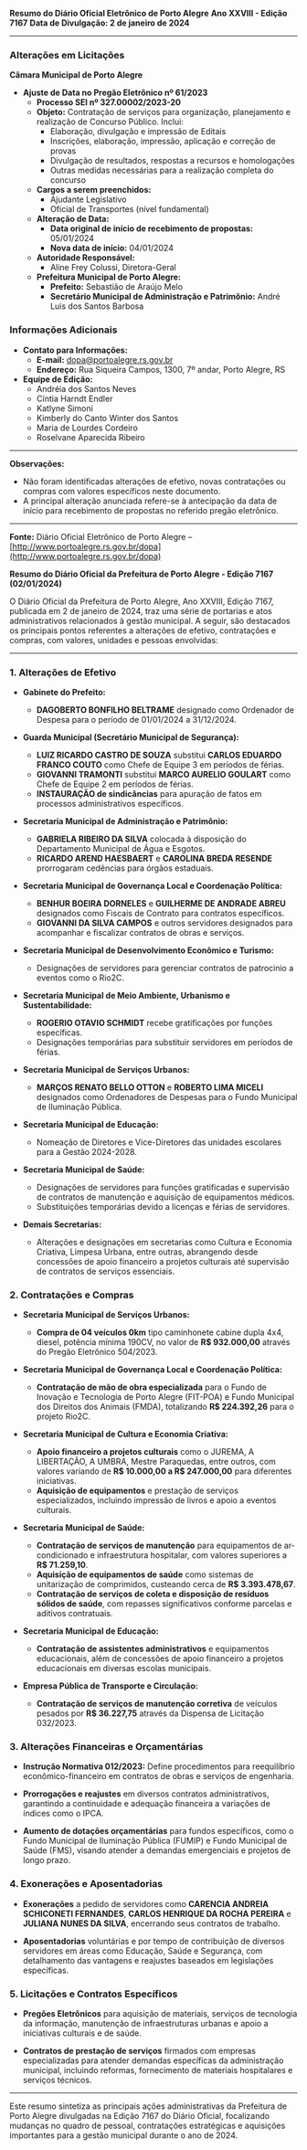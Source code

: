 **Resumo do Diário Oficial Eletrônico de Porto Alegre**
**Ano XXVIII - Edição 7167**
**Data de Divulgação: 2 de janeiro de 2024**

---

### **Alterações em Licitações**

**Câmara Municipal de Porto Alegre**

- **Ajuste de Data no Pregão Eletrônico nº 61/2023**
  - **Processo SEI nº 327.00002/2023-20**
  - **Objeto:** Contratação de serviços para organização, planejamento e realização de Concurso Público. Inclui:
    - Elaboração, divulgação e impressão de Editais
    - Inscrições, elaboração, impressão, aplicação e correção de provas
    - Divulgação de resultados, respostas a recursos e homologações
    - Outras medidas necessárias para a realização completa do concurso
  - **Cargos a serem preenchidos:**
    - Ajudante Legislativo
    - Oficial de Transportes (nível fundamental)
  - **Alteração de Data:**
    - **Data original de início de recebimento de propostas:** 05/01/2024
    - **Nova data de início:** 04/01/2024
  - **Autoridade Responsável:**
    - Aline Frey Colussi, Diretora-Geral
  - **Prefeitura Municipal de Porto Alegre:**
    - **Prefeito:** Sebastião de Araújo Melo
    - **Secretário Municipal de Administração e Patrimônio:** André Luis dos Santos Barbosa

### **Informações Adicionais**

- **Contato para Informações:**
  - **E-mail:** dopa@portoalegre.rs.gov.br
  - **Endereço:** Rua Siqueira Campos, 1300, 7º andar, Porto Alegre, RS
- **Equipe de Edição:**
  - Andréia dos Santos Neves
  - Cíntia Harndt Endler
  - Katlyne Simoni
  - Kimberly do Canto Winter dos Santos
  - Maria de Lourdes Cordeiro
  - Roselvane Aparecida Ribeiro

---

**Observações:**
- Não foram identificadas alterações de efetivo, novas contratações ou compras com valores específicos neste documento.
- A principal alteração anunciada refere-se à antecipação da data de início para recebimento de propostas no referido pregão eletrônico.

---

**Fonte:**
Diário Oficial Eletrônico de Porto Alegre – [http://www.portoalegre.rs.gov.br/dopa](http://www.portoalegre.rs.gov.br/dopa)

**Resumo do Diário Oficial da Prefeitura de Porto Alegre - Edição 7167 (02/01/2024)**

O Diário Oficial da Prefeitura de Porto Alegre, Ano XXVIII, Edição 7167, publicada em 2 de janeiro de 2024, traz uma série de portarias e atos administrativos relacionados à gestão municipal. A seguir, são destacados os principais pontos referentes a alterações de efetivo, contratações e compras, com valores, unidades e pessoas envolvidas:

---

### **1. Alterações de Efetivo**

- **Gabinete do Prefeito:**
  - **DAGOBERTO BONFILHO BELTRAME** designado como Ordenador de Despesa para o período de 01/01/2024 a 31/12/2024.

- **Guarda Municipal (Secretário Municipal de Segurança):**
  - **LUIZ RICARDO CASTRO DE SOUZA** substitui **CARLOS EDUARDO FRANCO COUTO** como Chefe de Equipe 3 em períodos de férias.
  - **GIOVANNI TRAMONTI** substitui **MARCO AURELIO GOULART** como Chefe de Equipe 2 em períodos de férias.
  - **INSTAURAÇÃO de sindicâncias** para apuração de fatos em processos administrativos específicos.

- **Secretaria Municipal de Administração e Patrimônio:**
  - **GABRIELA RIBEIRO DA SILVA** colocada à disposição do Departamento Municipal de Água e Esgotos.
  - **RICARDO AREND HAESBAERT** e **CAROLINA BREDA RESENDE** prorrogaram cedências para órgãos estaduais.

- **Secretaria Municipal de Governança Local e Coordenação Política:**
  - **BENHUR BOEIRA DORNELES** e **GUILHERME DE ANDRADE ABREU** designados como Fiscais de Contrato para contratos específicos.
  - **GIOVANNI DA SILVA CAMPOS** e outros servidores designados para acompanhar e fiscalizar contratos de obras e serviços.

- **Secretaria Municipal de Desenvolvimento Econômico e Turismo:**
  - Designações de servidores para gerenciar contratos de patrocinio a eventos como o Rio2C.

- **Secretaria Municipal de Meio Ambiente, Urbanismo e Sustentabilidade:**
  - **ROGERIO OTAVIO SCHMIDT** recebe gratificações por funções específicas.
  - Designações temporárias para substituir servidores em períodos de férias.

- **Secretaria Municipal de Serviços Urbanos:**
  - **MARÇOS RENATO BELLO OTTON** e **ROBERTO LIMA MICELI** designados como Ordenadores de Despesas para o Fundo Municipal de Iluminação Pública.

- **Secretaria Municipal de Educação:**
  - Nomeação de Diretores e Vice-Diretores das unidades escolares para a Gestão 2024-2028.

- **Secretaria Municipal de Saúde:**
  - Designações de servidores para funções gratificadas e supervisão de contratos de manutenção e aquisição de equipamentos médicos.
  - Substituições temporárias devido a licenças e férias de servidores.

- **Demais Secretarias:**
  - Alterações e designações em secretarias como Cultura e Economia Criativa, Limpesa Urbana, entre outras, abrangendo desde concessões de apoio financeiro a projetos culturais até supervisão de contratos de serviços essenciais.

### **2. Contratações e Compras**

- **Secretaria Municipal de Serviços Urbanos:**
  - **Compra de 04 veículos 0km** tipo caminhonete cabine dupla 4x4, diesel, potência mínima 190CV, no valor de **R$ 932.000,00** através do Pregão Eletrônico 504/2023.

- **Secretaria Municipal de Governança Local e Coordenação Política:**
  - **Contratação de mão de obra especializada** para o Fundo de Inovação e Tecnologia de Porto Alegre (FIT-POA) e Fundo Municipal dos Direitos dos Animais (FMDA), totalizando **R$ 224.392,26** para o projeto Rio2C.

- **Secretaria Municipal de Cultura e Economia Criativa:**
  - **Apoio financeiro a projetos culturais** como o JUREMA, A LIBERTAÇÃO, A UMBRA, Mestre Paraquedas, entre outros, com valores variando de **R$ 10.000,00 a R$ 247.000,00** para diferentes iniciativas.
  - **Aquisição de equipamentos** e prestação de serviços especializados, incluindo impressão de livros e apoio a eventos culturais.

- **Secretaria Municipal de Saúde:**
  - **Contratação de serviços de manutenção** para equipamentos de ar-condicionado e infraestrutura hospitalar, com valores superiores a **R$ 71.259,10**.
  - **Aquisição de equipamentos de saúde** como sistemas de unitarização de comprimidos, custeando cerca de **R$ 3.393.478,67**.
  - **Contratação de serviços de coleta e disposição de resíduos sólidos de saúde**, com repasses significativos conforme parcelas e aditivos contratuais.

- **Secretaria Municipal de Educação:**
  - **Contratação de assistentes administrativos** e equipamentos educacionais, além de concessões de apoio financeiro a projetos educacionais em diversas escolas municipais.

- **Empresa Pública de Transporte e Circulação:**
  - **Contratação de serviços de manutenção corretiva** de veículos pesados por **R$ 36.227,75** através da Dispensa de Licitação 032/2023.

### **3. Alterações Financeiras e Orçamentárias**

- **Instrução Normativa 012/2023:** Define procedimentos para reequilíbrio econômico-financeiro em contratos de obras e serviços de engenharia.
  
- **Prorrogações e reajustes** em diversos contratos administrativos, garantindo a continuidade e adequação financeira a variações de índices como o IPCA.

- **Aumento de dotações orçamentárias** para fundos específicos, como o Fundo Municipal de Iluminação Pública (FUMIP) e Fundo Municipal de Saúde (FMS), visando atender a demandas emergenciais e projetos de longo prazo.

### **4. Exonerações e Aposentadorias**

- **Exonerações** a pedido de servidores como **CARENCIA ANDREIA SCHICONETI FERNANDES**, **CARLOS HENRIQUE DA ROCHA PEREIRA** e **JULIANA NUNES DA SILVA**, encerrando seus contratos de trabalho.

- **Aposentadorias** voluntárias e por tempo de contribuição de diversos servidores em áreas como Educação, Saúde e Segurança, com detalhamento das vantagens e reajustes baseados em legislações específicas.

### **5. Licitações e Contratos Específicos**

- **Pregões Eletrônicos** para aquisição de materiais, serviços de tecnologia da informação, manutenção de infraestruturas urbanas e apoio a iniciativas culturais e de saúde.

- **Contratos de prestação de serviços** firmados com empresas especializadas para atender demandas específicas da administração municipal, incluindo reformas, fornecimento de materiais hospitalares e serviços técnicos.

---

Este resumo sintetiza as principais ações administrativas da Prefeitura de Porto Alegre divulgadas na Edição 7167 do Diário Oficial, focalizando mudanças no quadro de pessoal, contratações estratégicas e aquisições importantes para a gestão municipal durante o ano de 2024.